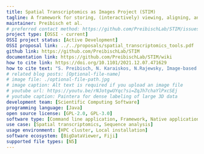 ```yaml
---
title: Spatial Transcriptomics as Images Project (STIM)
tagline: A framework for storing, (interactively) viewing, aligning, and processing spatial transcriptomics data.
maintainer: Preibisch et al.
# preferred contact method: https://github.com/PreibischLab/STIM/issues
project type: [OSSI - current]
OSSI project status: [Active Development]
OSSI proposal link: ../../proposals/spatial_transcriptomics_tools.pdf
github link: https://github.com/PreibischLab/STIM
documentation link: https://github.com/PreibischLab/STIM/wiki
how to cite link: https://doi.org/10.1101/2021.12.07.471629
how to cite text: "S. Preibisch, N. Karaiskos, N.Rajewsky, Image-based representation of massive spatial transcriptomics datasets, bioRxiv 2021.12.07.471629 (2021)."
# related blog posts: [Optional-file-name]
# image file: ./optional-file-path.jpg
# image caption: Alt text is required if you upload an image file
# youtube url: https://youtu.be/rNJotgwUYqc?si=ZqJh7chaYlPxcSEj
# youtube caption: Paintera for dense labeling of large 3D data
development team: [Scientific Computing Software]
programming language: [Java]
open source license: [GPL-2.0, GPL-3.0]
software type: [Command line application, Framework, Native application]
use case: [Spatial transcriptomics, Sequence analysis]
usage environment: [HPC cluster, Local installation]
software ecosystem: [BigDataViewer, Fiji]
supported file types: [N5]
---
```

